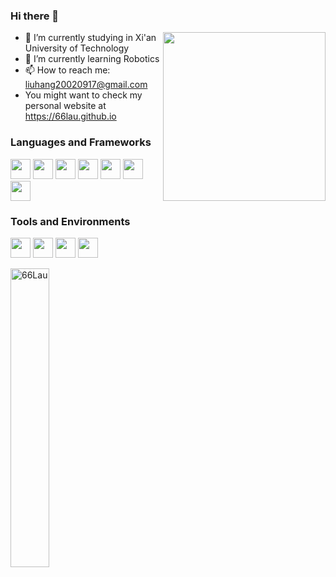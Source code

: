 ### Hi there 👋
<img align=right height="270" width="260" src="assets/infantry.png" />

- 🔭 I’m currently studying in Xi'an University of Technology
- 🌱 I’m currently learning Robotics
- 📫 How to reach me: liuhang20020917@gmail.com
- You might want to check my personal website at https://66lau.github.io


  
### Languages and Frameworks
<img height="32" width="32" src="https://cdn.simpleicons.org/c/#A8B9CC" /> <img height="32" width="32" src="https://cdn.simpleicons.org/c++/#00599C" />
<img height="32" width="32" src="https://cdn.simpleicons.org/python/#3776AB" />
<img height="32" width="32" src="https://cdn.simpleicons.org/git/#F05032" />
<img height="32" width="32" src="https://cdn.simpleicons.org/cmake/#064F8C" />
<img height="32" width="32" src="https://cdn.simpleicons.org/opencv/#5C3EE8" />
<img height="32" width="32" src="https://cdn.simpleicons.org/ros/#22314E" />

### Tools and Environments
<img height="32" width="32" src="https://cdn.simpleicons.org/visualstudio/#5C2D91" /> <img height="32" width="32" src="https://cdn.simpleicons.org/visualstudiocode/#007ACC" />
<img height="32" width="32" src="https://cdn.simpleicons.org/windows10/#0078D6" />
<img height="32" width="32" src="https://cdn.simpleicons.org/ubuntu/#E95420" />



<img src="https://github-readme-streak-stats.herokuapp.com/?user=66Lau&theme=github_dark" alt="66Lau" width="35%" />

<!--

Here are some ideas to get you started:

- 🔭 I’m currently working on ...
- 🌱 I’m currently learning ...
- 👯 I’m looking to collaborate on ...
- 🤔 I’m looking for help with ...
- 💬 Ask me about ...
- 📫 How to reach me: ...
- 😄 Pronouns: ...
- ⚡ Fun fact: ...
-->